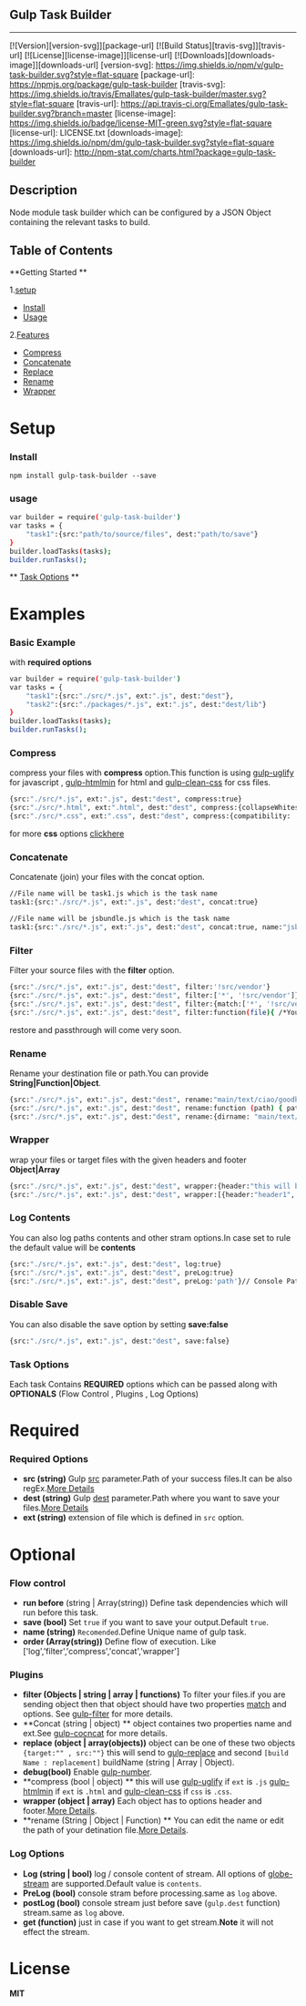 ## Gulp Task Builder
---
[![Version][version-svg]][package-url] [![Build Status][travis-svg]][travis-url] [![License][license-image]][license-url]  [![Downloads][downloads-image]][downloads-url]
[version-svg]: https://img.shields.io/npm/v/gulp-task-builder.svg?style=flat-square
[package-url]: https://npmjs.org/package/gulp-task-builder
[travis-svg]: https://img.shields.io/travis/Emallates/gulp-task-builder/master.svg?style=flat-square
[travis-url]: https://api.travis-ci.org/Emallates/gulp-task-builder.svg?branch=master
[license-image]: https://img.shields.io/badge/license-MIT-green.svg?style=flat-square
[license-url]: LICENSE.txt
[downloads-image]: https://img.shields.io/npm/dm/gulp-task-builder.svg?style=flat-square
[downloads-url]: http://npm-stat.com/charts.html?package=gulp-task-builder


## Description

Node module task builder which can be configured by a JSON Object containing the relevant tasks to build.


## Table of Contents
**Getting Started **

1.[setup]()
 - [Install]()
 - [Usage]()

2.[Features]()
 - [Compress]()
 - [Concatenate]()
 - [Replace]()
 - [Rename]()
 - [Wrapper]()


 Setup
============
### Install
```npm install gulp-task-builder --save ```

### usage
```sh 
var builder = require('gulp-task-builder')
var tasks = {
    "task1":{src:"path/to/source/files", dest:"path/to/save"}
}
builder.loadTasks(tasks);
builder.runTasks(); 
```

** [Task Options]() ** 

Examples
==========
### Basic Example

with **required options**
```sh
var builder = require('gulp-task-builder')
var tasks = {
    "task1":{src:"./src/*.js", ext:".js", dest:"dest"},
    "task2":{src:"./packages/*.js", ext:".js", dest:"dest/lib"}
}
builder.loadTasks(tasks);
builder.runTasks();

```

### Compress
compress your files with **compress** option.This function is using [gulp-uglify]() for javascript , [gulp-htmlmin]() for html and [gulp-clean-css]() for css files.

```sh
{src:"./src/*.js", ext:".js", dest:"dest", compress:true}
{src:"./src/*.html", ext:".html", dest:"dest", compress:{collapseWhitespace: true}}
{src:"./src/*.css", ext:".css", dest:"dest", compress:{compatibility: 'ie8'}}

```

for more **css** options [clickhere]()

### Concatenate
Concatenate (join) your files with the concat option.

```sh
//File name will be task1.js which is the task name
task1:{src:"./src/*.js", ext:".js", dest:"dest", concat:true}

//File name will be jsbundle.js which is the task name
task1:{src:"./src/*.js", ext:".js", dest:"dest", concat:true, name:"jsbundle"}

``` 

### Filter
Filter your source files with the **filter** option.
```sh
{src:"./src/*.js", ext:".js", dest:"dest", filter:'!src/vendor'}
{src:"./src/*.js", ext:".js", dest:"dest", filter:['*', '!src/vendor']}
{src:"./src/*.js", ext:".js", dest:"dest", filter:{match:['*', '!src/vendor'], options:{restore:true, passthrough:true, dot:true}}}
{src:"./src/*.js", ext:".js", dest:"dest", filter:function(file){ /*You can access file.cwd, file.base, file.path and file.contents */ }}
```

restore and passthrough will come very soon.

### Rename
Rename your destination file or path.You can provide **String|Function|Object**.
```sh
{src:"./src/*.js", ext:".js", dest:"dest", rename:"main/text/ciao/goodbye.md"}
{src:"./src/*.js", ext:".js", dest:"dest", rename:function (path) { path.dirname += "/ciao"; path.basename += "-goodbye"; path.extname = ".md" }}
{src:"./src/*.js", ext:".js", dest:"dest", rename:{dirname: "main/text/ciao", basename: "aloha", prefix: "bonjour-", suffix: "-hola", extname: ".md"}}
```

### Wrapper
wrap your files or target files with the given headers and footer **Object|Array**
```sh
{src:"./src/*.js", ext:".js", dest:"dest", wrapper:{header:"this will be header", footer:"this will be footer"}}
{src:"./src/*.js", ext:".js", dest:"dest", wrapper:[{header:"header1", footer:"footer1"}{header:"headerN", footer:"footerN"}]
``` 

### Log Contents
You can also log paths contents and other stram options.In case set to rule the default value will be **contents**
```sh
{src:"./src/*.js", ext:".js", dest:"dest", log:true}
{src:"./src/*.js", ext:".js", dest:"dest", preLog:true}
{src:"./src/*.js", ext:".js", dest:"dest", preLog:'path'}// Console Paths
```

### Disable Save
You can also disable the save option by setting **save:false**
```sh
{src:"./src/*.js", ext:".js", dest:"dest", save:false}
```

### Task Options 
Each task Contains **REQUIRED** options which can be passed along with **OPTIONALS** (Flow Control , Plugins , Log Options)

Required 
===========
### Required Options
 - **src (string)** Gulp [src]() parameter.Path of your success files.It can be also regEx.[More Details]()
 - **dest (string)** Gulp [dest]() parameter.Path where you want to save your files.[More Details]()
 - **ext (string)** extension of file which is defined in ``src`` option.


 Optional
 ==========
 ### Flow control

 - **run before** (string | Array(string)) Define task dependencies which will run before this task.
 - **save (bool)** Set ``true`` if you want to save your output.Default ``true``.
 - **name (string)** ``Recomended``.Define Unique name of gulp task.
 - **order (Array(string))** Define flow of execution. Like ['log','filter','compress','concat','wrapper']


 ### Plugins

 - **filter (Objects | string | array | functions)** To filter your files.if you are sending object then that object should have two properties [match]() and options. See [gulp-filter]() for more details.
 - **Concat (string | object) ** object containes two properties name and ext.See [gulp-cocncat]() for more details.
 - **replace (object | array(objects))** object can be one of these two objects ``{target:"" , src:""}`` this will send to [gulp-replace]() and second ``[build Name : replacement]`` buildName (string | Array | Object).
 - **debug(bool)** Enable [gulp-number]().
 - **compress (bool | object) ** this will use [gulp-uglify]() if ``ext`` is ``.js`` [gulp-htmlmin]() if ``ext`` is ``.html`` and [gulp-clean-css]() if ``css`` is ``.css``.
 - **wrapper (object | array)** Each object has to options header and footer.[More Details]().
 - **rename (String | Object | Function) ** You can edit the name or edit the path of your detination file.[More Details]().


 ### Log Options

 - **Log (string | bool)** log / console content of stream. All options of [globe-stream]() are supported.Default value is ``contents``.
 - **PreLog (bool)** console stram before processing.same as ``log`` above.
 - **postLog (bool)** console stream just before save (``gulp.dest`` function) stream.same as ``log`` above.
 - **get (function)** just in case if you want to get stream.**Note** it will not effect the stream.


 License
 =============

**MIT**   
